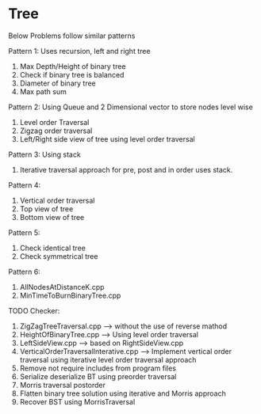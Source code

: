# Tree

Below Problems follow similar patterns

Pattern 1: Uses recursion, left and right tree
  1. Max Depth/Height of binary tree
  2. Check if binary tree is balanced
  3. Diameter of binary tree
  4. Max path sum

Pattern 2: Using Queue and 2 Dimensional vector to store nodes level wise
  1. Level order Traversal
  2. Zigzag order traversal
  3. Left/Right side view of tree using level order traversal

Pattern 3: Using stack
  1. Iterative traversal approach for pre, post and in order uses stack.

Pattern 4:
  1. Vertical order traversal
  2. Top view of tree
  3. Bottom view of tree

Pattern 5:
  1. Check identical tree
  2. Check symmetrical tree

Pattern 6:
  1. AllNodesAtDistanceK.cpp
  2. MinTimeToBurnBinaryTree.cpp


TODO Checker:
1. ZigZagTreeTraversal.cpp  --> without the use of reverse mathod
2. HeightOfBinaryTree.cpp   --> Using level order traversal
3. LeftSideView.cpp         --> based on RightSideView.cpp
4. VerticalOrderTraversalInterative.cpp --> Implement vertical order traversal using iterative level order traversal approach
5. Remove not require includes from program files
6. Serialize deserialize BT using preorder traversal
7. Morris traversal postorder
8. Flatten binary tree solution using iterative and Morris approach
9. Recover BST using MorrisTraversal
